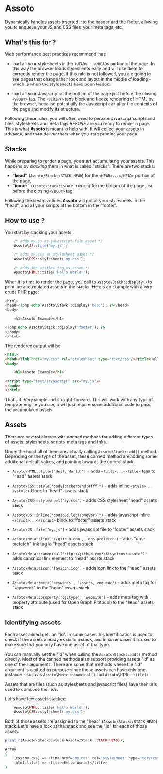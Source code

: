 # Assoto
Dynamically handles assets inserted into the header and the footer, allowing you to enqueue your JS and CSS files, your meta tags, etc.

## What's this for ?
Web performance best practices recommend that:

* load all your stylesheets in the ``<HEAD>...</HEAD>`` portion of the page. In this way the browser loads stylesheets early and will use them to correctly render the page. If this rule is not followed, you are going to see pages that change their look and layout in the middle of loading - which is when the stylesheets have been loaded.

* load all your Javascript at the bottom of the page just before the closing ``</BODY>`` tag. The ``<SCRIPT>`` tags block and freeze rendering of HTML by the browser, because potentially the Javascript can alter the contents of the page and modify its structure.  

Following these rules, you will often need to prepare Javascript scripts and files, stylesheets and meta tags *BEFORE* are you ready to render a page. This is what **Assoto** is meant to help with. It will collect your assets in advance, and then deliver them when you start printing your page.

## Stacks
While preparing to render a page, you start accumulating your assets. This happens by _stacking_ them in what is called "stacks". There are two stacks:

 - **"head"** (`Assoto/Stack::STACK_HEAD`) for the ``<HEAD>...</HEAD>`` portion of the page,
 - **"footer"** (`Assoto/Stack::STACK_FOOTER`) for the bottom of the page just before the closing ``</BODY>`` tag.

Following the best practices **Assoto** will put all your stylesheets in the "head", and all your scripts at the bottom in the "footer".

## How to use ?
You start by stacking your assets.
```php
	/* adds my.js as javascript file asset */
	Assoto\JS::file('my.js');

	/* adds my.css as stylesheet asset */
	Assoto\CSS::stylesheet('my.css');

	/* adds the <title> tag as asset */
	Assoto\HTML::title('Hello World!');
```

When it is time to render the page, you call to `Assoto\Stack::display()` to print the accumulated assets in the stacks. Here's an example with a very crude PHP page:
```php
<html>
<head><?php echo Assoto\Stack::display('head'); ?></head>
<body>

	<h1>Assoto Example</h1>

<?php echo Assoto\Stack::display('footer'); ?>
</body>
</html>
```

The rendered output will be
```html
<html>
<head><link href="my.css" rel="stylesheet" type="text/css"/><title>Hello World!</title></head>
<body>

	<h1>Assoto Example</h1>

<script type="text/javascript" src="my.js"/>
</body>
</html>
```

That's it. Very simple and straight-forward. This will work with any type of template engine you use, it will just require some additional code to pass the accumulated assets.

## Assets
There are several classes with _canned_ methods for adding different types of assets: stylesheets, scripts, meta tags and links.

Under the hood all of them are actually calling `Assoto\Stack::add()` method. Depending on the type of the asset, these canned method are adding some additional default values, and pointing towards the correct stack.

 - `Assoto\HTML::title("Hello World!")` - adds `<title>...</title>` tags to "head" assets stack  

 - `Assoto\CSS::style("body{background:#fff}")` - adds inline `<style>...</style>` block to "head" assets stack
 - `Assoto\CSS::stylesheet("my.css")` - adds CSS stylesheet "head" assets stack

 - `Assoto\JS::inline("console.log(somevar);")` - adds javascript inline `<script>...</script>` block to "footer" assets stack
 - `Assoto\JS::file("my.js")` - adds javascript file to "footer" assets stack

 - `Assoto\Meta::link('//github.com', 'dns-prefetch')` - adds "dns-prefetch" link tag to "head" assets stack
 - `Assoto\Meta::canonical('http://github.com/kktsvetkov/assoto')` - adds canonical link element to "head" assets stack
 - `Assoto\Meta::icon('favicon.ico')` - adds icon link to the "head" assets stack

 - `Assoto\Meta::meta('keywords', 'assets, enqueue')` - adds meta tag for "keywords" to the "head" assets stack
 - `Assoto\Meta::property('og:type', 'website')` - adds meta tag with property attribute (used for Open Graph Protocol) to the "head" assets stack

## Identifying assets
Each asset added gets an "id". In some cases this identification is used to check if the assets already exists in a stack, and in some cases it is used to make sure that you only have one asset of that type.

You can manually set the "id" when calling the `Assoto\Stack::add()` method directly. Most of the canned methods also support providing assets "id" as one of their arguments. There are some that methods where the "id" argument is omitted on purpose since those assets can have only one instance - such as `Assoto\Meta::canonical()` and `Assoto\HTML::title()`

Assets that are files (such as stylesheets and javascript files) have their urls used to compose their ids.

Let's have few assets stacked:
```php
	Assoto\HTML::title('Hello World!');
	Assoto\CSS::stylesheet('my.css');
```
Both of those assets are assigned to the "head" (`Assoto/Stack::STACK_HEAD`) stack. Let's have a look at that stack and see the "id" for each of those assets:
```php
print_r(Assoto\Stack::stack(Assoto/Stack::STACK_HEAD));
```

```bash
Array
(
    [css:my.css] => <link href="my.css" rel="stylesheet" type="text/css"/>
    [html:title] => <title>Hello World!</title>
)
```
